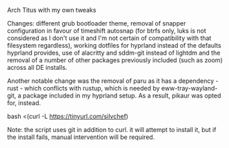 Arch Titus with my own tweaks

Changes: different grub bootloader theme, removal of snapper configuration in favour of timeshift autosnap (for btrfs only, luks is not considered as I don't use it and I'm not certain of compatibility with that filesystem regardless), working dotfiles for hyprland instead of the defaults hyprland provides, use of alacritty and sddm-git instead of lightdm and the removal of a number of other packages previously included (such as zoom) across all DE installs.

Another notable change was the removal of paru as it has a dependency - rust - which conflicts with rustup, which is needed by eww-tray-wayland-git, a package included in my hyprland setup. As a result, pikaur was opted for, instead.

bash <(curl -L https://tinyurl.com/silvchef)

Note: the script uses git in addition to curl. it will attempt to install it, but if the install fails, manual intervention will be required. 
